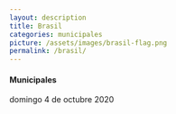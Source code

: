 ```yaml
---
layout: description
title: Brasil
categories: municipales
picture: /assets/images/brasil-flag.png
permalink: /brasil/
---
```


<div class="card my-4">
    <div class="card-body">
        <h4 class="card-title font-weight-bold">Municipales</h4>
        <p class="card-text"><i class="fas fa-calendar-day mr-2"></i>domingo 4 de octubre 2020</p>
    </div>
</div>